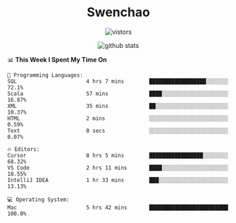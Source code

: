 <h1 align="center">Swenchao</h3>

<p align="center">
  <img src="https://visitor-badge.glitch.me/badge?page_id=Swenchao" alt="vistors" />
</p>

<p align="center">
  <img src="https://github-readme-stats.vercel.app/api?username=Swenchao&count_private=true&show_icons=true&theme=vue-dark&hide_title=true" alt="github stats" />
</p>

<!--START_SECTION:waka-->
📊 **This Week I Spent My Time On** 

```text
💬 Programming Languages: 
SQL                      4 hrs 7 mins        ██████████████████░░░░░░░   72.1% 
Scala                    57 mins             ████░░░░░░░░░░░░░░░░░░░░░   16.87% 
XML                      35 mins             ██░░░░░░░░░░░░░░░░░░░░░░░   10.37% 
HTML                     2 mins              ░░░░░░░░░░░░░░░░░░░░░░░░░   0.59% 
Text                     0 secs              ░░░░░░░░░░░░░░░░░░░░░░░░░   0.07%

🔥 Editors: 
Cursor                   8 hrs 5 mins        █████████████████░░░░░░░░   68.32% 
VS Code                  2 hrs 11 mins       ████░░░░░░░░░░░░░░░░░░░░░   18.55% 
IntelliJ IDEA            1 hr 33 mins        ███░░░░░░░░░░░░░░░░░░░░░░   13.13%

💻 Operating System: 
Mac                      5 hrs 42 mins       █████████████████████████   100.0%

```


<!--END_SECTION:waka-->
